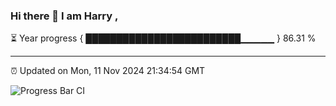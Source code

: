 ### Hi there 👋 I am Harry , 

⏳ Year progress { █████████████████████████▁▁▁▁▁ } 86.31 %

---

⏰ Updated on Mon, 11 Nov 2024 21:34:54 GMT

![Progress Bar CI](https://github.com/duykhang68/duykhang68/workflows/Progress%20Bar%20CI/badge.svg)
